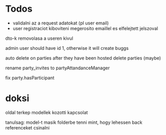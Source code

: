 

# Todos
 - validalni az a request adatokat (pl user email)
 - user registraciot kiboviteni megerosito emaillel es elfelejtett jelszoval


dto-k removolasa a useren kivul

admin user should have id 1, otherwise it will create buggs

auto delete on parties after they have been hosted
delete parties (maybe)

rename party_invites to partyAttandanceManager

fix party.hasParticipant



# doksi
oldal terkep
modellek kozotti kapcsolat

tanulsag: model-t masik folderbe tenni mint, hogy lehessen back referenceket csinalni